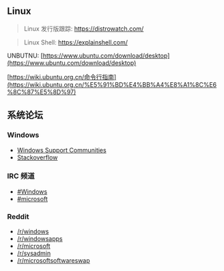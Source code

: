 
## Linux

> Linux 发行版跟踪: https://distrowatch.com/

> Linux Shell: https://explainshell.com/

UNBUTNU: [https://www.ubuntu.com/download/desktop](https://www.ubuntu.com/download/desktop)

[https://wiki.ubuntu.org.cn/命令行指南](https://wiki.ubuntu.org.cn/%E5%91%BD%E4%BB%A4%E8%A1%8C%E6%8C%87%E5%8D%97)

## 系统论坛

### Windows

* [Windows Support Communities](http://answers.microsoft.com/en-us/windows)
* [Stackoverflow](http://stackoverflow.com/questions/tagged/windows)

### IRC 频道

* [\#Windows](https://webchat.freenode.net/?channels=windows)
* [\#microsoft](https://webchat.freenode.net/?channels=microsoft)

### Reddit

* [/r/windows](https://www.reddit.com/r/windows/)
* [/r/windowsapps](https://www.reddit.com/r/windowsapps)
* [/r/microsoft](https://www.reddit.com/r/Microsoft)
* [/r/sysadmin](https://www.reddit.com/r/sysadmin)
* [/r/microsoftsoftwareswap](https://www.reddit.com/r/microsoftsoftwareswap)



